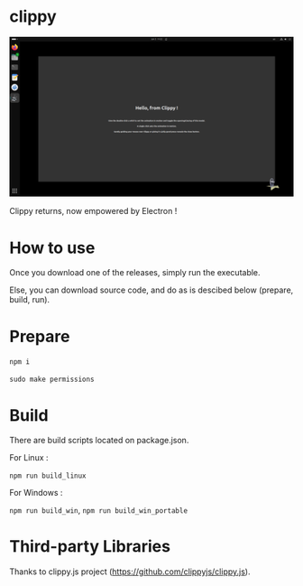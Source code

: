# clippy

![Screenshot](https://github.com/rept0id/clippy/blob/clippy_main/assets/img/screenshot1.png?raw=true)

Clippy returns, now empowered by Electron !

# How to use

Once you download one of the releases, simply run the executable.

Else, you can download source code, and do as is descibed below (prepare, build, run).

# Prepare

`npm i`

`sudo make permissions`

# Build

There are build scripts located on package.json.

For Linux :

`npm run build_linux`

For Windows :

`npm run build_win`, `npm run build_win_portable`

# Third-party Libraries

Thanks to clippy.js project (https://github.com/clippyjs/clippy.js).
